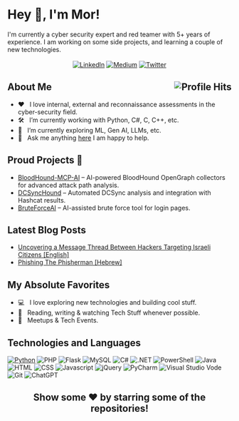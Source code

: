 <h1>Hey 👋, I'm Mor!</h1>
I'm currently a cyber security expert and red teamer with 5+ years of experience. I am working on some side projects, and learning a couple of new technologies.<br><br>
<div align="center">
<a href="https://linkedin.com/in/mor-david-cyber" title="LinkedIn"><img src="https://img.shields.io/badge/linkedin-000.svg?style=for-the-badge&logo=linkedin&logoColor=white" title="LinkedIn" target="_blank" /></a>
<a href="https://medium.com/@mordavid" title="Medium"><img src="https://img.shields.io/badge/Medium-000?style=for-the-badge&logo=medium&logoColor=white" title="Medium" target="_blank" /></a>
<a href="https://twitter.com/m0rd4vid" title="Twitter"><img src="https://img.shields.io/badge/X%20/%20Twitter-000.svg?style=for-the-badge&logo=x&logoColor=white" title="Twitter"  target="_blank"/></a>
</div>
<h2>About Me <img align="right" alt="Profile Hits" src="https://komarev.com/ghpvc/?username=mordavid&style=flat-square"></h2>
<ul>
<li>❤️ &nbsp; I love internal, external and reconnaissance assessments in the cyber-security field.</li>
<li>🛠 &nbsp; I’m currently working with Python, C#, C, C++, etc.</li>
<li>🚀 &nbsp; I’m currently exploring ML, Gen AI, LLMs, etc.</li>
<li>💬 &nbsp; Ask me anything <a href="https://www.linkedin.com/in/mordavidwork">here</a> I am happy to help.</li>
</ul>
<h2>Proud Projects 🚀</h2>
<ul>
<li><a href="https://github.com/mordavid/BloodHound-MCP-AI" title="BloodHound-MCP-AI">BloodHound-MCP-AI</a> – AI-powered BloodHound OpenGraph collectors for advanced attack path analysis.</li>
<li><a href="https://github.com/mordavid/DCSyncHound" title="DCSyncHound">DCSyncHound</a> – Automated DCSync analysis and integration with Hashcat results.</li>
<li><a href="https://github.com/mordavid/BruteForceAI" title="BruteForceAI">BruteForceAI</a> – AI-assisted brute force tool for login pages.</li>
</ul>
<h2>Latest Blog Posts</h2>
<ul>
<li><a href="https://medium.com/cyesec/uncovering-a-message-thread-between-hackers-targeting-israeli-citizens-ba8b922ed1a5" title="Uncovering a Message Thread Between Hackers Targeting Israeli Citizens">Uncovering a Message Thread Between Hackers Targeting Israeli Citizens [English]</a></li>
<li><a href="https://www.digitalwhisper.co.il/files/Zines/0x99/DW153-3-PhishingThePhisherman.pdf" title="Phishing The Phisherman">Phishing The Phisherman [Hebrew]</a></li>
</ul>
<h2>My Absolute Favorites</h2>
<ul>
<li>💻 &nbsp; I love exploring new technologies and building cool stuff.</li>
<li>📰 &nbsp; Reading, writing & watching Tech Stuff whenever possible.</li>
<li>🍕 &nbsp; Meetups & Tech Events.</li>
</ul>
<h2>Technologies and Languages</h2>

<a href=""><img src="https://img.shields.io/badge/-Python-3776AB?style=flat-square&logo=python&logoColor=white" title="Python"></a>
<img src="https://img.shields.io/badge/-PHP-777BB4?style=flat-square&logo=php&logoColor=white" title="PHP">
<img src="https://img.shields.io/badge/-Flask-000000?style=flat-square&logo=flask&logoColor=white" title="Flask" />
<img src="https://img.shields.io/badge/-MySQL-005C84?style=flat-square&logo=mysql&logoColor=white" title="MySQL" />
<img src="https://img.shields.io/badge/-C%23-239120?style=flat-square&logo=c-sharp&logoColor=white" title="C#" />
<img src="https://img.shields.io/badge/-.NET-5C2D91?style=flat-square&logo=.net&logoColor=white" title=".NET" />
<img src="https://img.shields.io/badge/-PowerShell-5391FE?style=flat-square&logo=Powershell&logoColor=white" title="PowerShell" />
<img src="https://img.shields.io/badge/-Java-ED8B00?style=flat-square&logo=openjdk&logoColor=white" title="Java" />
<img src="https://img.shields.io/badge/-HTML5-E34F26?style=flat-square&logo=html5&logoColor=white" title="HTML" />
<img src="https://img.shields.io/badge/-CSS3-1572B6?style=flat-square&logo=css3&logoColor=white" title="CSS" />
<img src="https://img.shields.io/badge/-JavaScript-F7DF1E?style=flat-square&logo=javascript&logoColor=black" title="Javascript" />
<img src="https://img.shields.io/badge/-jQuery-0769AD?style=flat-square&logo=jquery&logoColor=white" title="jQuery" />
<img src="https://img.shields.io/badge/-PyCharm-000000?style=flat-square&logo=pycharm&logoColor=white" title="PyCharm" />
<img src="https://img.shields.io/badge/-Visual_Studio_Code-0078D4?style=flat-square&logo=visual%20studio%20code&logoColor=white" title="Visual Studio Vode" />
<img src="https://img.shields.io/badge/-GIT-E44C30?style=flat-square&logo=git&logoColor=white" title="Git" />
<img src="https://img.shields.io/badge/-ChatGPT-74aa9c?style=flat-square&logo=openai&logoColor=white" title="ChatGPT" />

<div align="center">
<h2>Show some ❤️ by starring some of the repositories!</h2>
</div>
